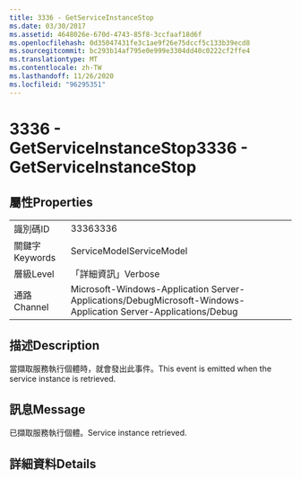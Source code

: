 ```yaml
---
title: 3336 - GetServiceInstanceStop
ms.date: 03/30/2017
ms.assetid: 4648026e-670d-4743-85f8-3ccfaaf18d6f
ms.openlocfilehash: 0d35047431fe3c1ae9f26e75dccf5c133b39ecd8
ms.sourcegitcommit: bc293b14af795e0e999e3304dd40c0222cf2ffe4
ms.translationtype: MT
ms.contentlocale: zh-TW
ms.lasthandoff: 11/26/2020
ms.locfileid: "96295351"
---
```

# <a name="3336---getserviceinstancestop"></a><span data-ttu-id="7f86a-102">3336 - GetServiceInstanceStop</span><span class="sxs-lookup"><span data-stu-id="7f86a-102">3336 - GetServiceInstanceStop</span></span>

## <a name="properties"></a><span data-ttu-id="7f86a-103">屬性</span><span class="sxs-lookup"><span data-stu-id="7f86a-103">Properties</span></span>  
  
|||  
|-|-|  
|<span data-ttu-id="7f86a-104">識別碼</span><span class="sxs-lookup"><span data-stu-id="7f86a-104">ID</span></span>|<span data-ttu-id="7f86a-105">3336</span><span class="sxs-lookup"><span data-stu-id="7f86a-105">3336</span></span>|  
|<span data-ttu-id="7f86a-106">關鍵字</span><span class="sxs-lookup"><span data-stu-id="7f86a-106">Keywords</span></span>|<span data-ttu-id="7f86a-107">ServiceModel</span><span class="sxs-lookup"><span data-stu-id="7f86a-107">ServiceModel</span></span>|  
|<span data-ttu-id="7f86a-108">層級</span><span class="sxs-lookup"><span data-stu-id="7f86a-108">Level</span></span>|<span data-ttu-id="7f86a-109">「詳細資訊」</span><span class="sxs-lookup"><span data-stu-id="7f86a-109">Verbose</span></span>|  
|<span data-ttu-id="7f86a-110">通路</span><span class="sxs-lookup"><span data-stu-id="7f86a-110">Channel</span></span>|<span data-ttu-id="7f86a-111">Microsoft-Windows-Application Server-Applications/Debug</span><span class="sxs-lookup"><span data-stu-id="7f86a-111">Microsoft-Windows-Application Server-Applications/Debug</span></span>|  
  
## <a name="description"></a><span data-ttu-id="7f86a-112">描述</span><span class="sxs-lookup"><span data-stu-id="7f86a-112">Description</span></span>  

 <span data-ttu-id="7f86a-113">當擷取服務執行個體時，就會發出此事件。</span><span class="sxs-lookup"><span data-stu-id="7f86a-113">This event is emitted when the service instance is retrieved.</span></span>  
  
## <a name="message"></a><span data-ttu-id="7f86a-114">訊息</span><span class="sxs-lookup"><span data-stu-id="7f86a-114">Message</span></span>  

 <span data-ttu-id="7f86a-115">已擷取服務執行個體。</span><span class="sxs-lookup"><span data-stu-id="7f86a-115">Service instance retrieved.</span></span>  
  
## <a name="details"></a><span data-ttu-id="7f86a-116">詳細資料</span><span class="sxs-lookup"><span data-stu-id="7f86a-116">Details</span></span>
